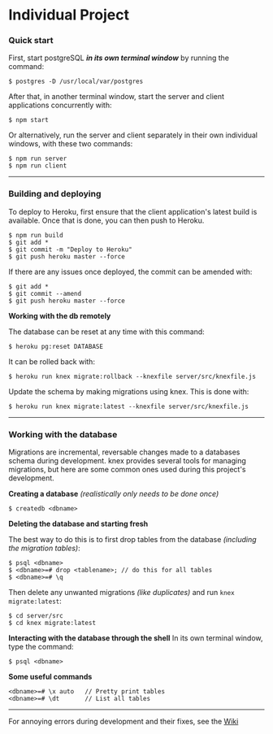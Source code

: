 # Individual Project

### Quick start

First, start postgreSQL ***in its own terminal window*** by running the command:
```
$ postgres -D /usr/local/var/postgres 
```

After that, in another terminal window, start the server and client applications concurrently with:

```
$ npm start
```

Or alternatively, run the server and client separately in their own individual windows, with these two commands:

```
$ npm run server
$ npm run client
```

---

### Building and deploying

To deploy to Heroku, first ensure that the client application's latest build is available. Once that is done, you can then push to Heroku.

```
$ npm run build
$ git add *
$ git commit -m "Deploy to Heroku"
$ git push heroku master --force
```

If there are any issues once deployed, the commit can be amended with:

```
$ git add *
$ git commit --amend
$ git push heroku master --force
```

**Working with the db remotely**

The database can be reset at any time with this command:

```
$ heroku pg:reset DATABASE
```

It can be rolled back with:

```
$ heroku run knex migrate:rollback --knexfile server/src/knexfile.js
```

Update the schema by making migrations using knex. This is done with:

```
$ heroku run knex migrate:latest --knexfile server/src/knexfile.js
```

---

### Working with the database

Migrations are incremental, reversable changes made to a databases schema during development. knex provides several tools for managing migrations, but here are some common ones used during this project's development.

**Creating a database** *(realistically only needs to be done once)*

```
$ createdb <dbname>
```

**Deleting the database and starting fresh**

The best way to do this is to first drop tables from the database *(including the migration tables)*:

```
$ psql <dbname>
$ <dbname>=# drop <tablename>; // do this for all tables
$ <dbname>=# \q
```

Then delete any unwanted migrations *(like duplicates)* and run `knex migrate:latest`:

```
$ cd server/src
$ cd knex migrate:latest
```

**Interacting with the database through the shell**
In its own terminal window, type the command:

```
$ psql <dbname>
```

**Some useful commands**

```
<dbname>=# \x auto   // Pretty print tables
<dbname>=# \dt       // List all tables
```

---

For annoying errors during development and their fixes, see the [Wiki](https://github.com/tedigc/individual-project/wiki)
